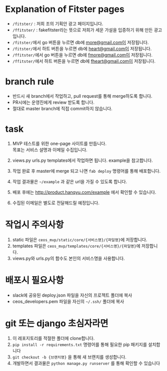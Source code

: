 # Explanation of Fitster pages
- `/fitster/` : 저희 조의 기획안 광고 페이지입니다.
- `/ffitster/` : fakefitster라는 뜻으로 저희가 세운 가설을 입증하기 위해 만든 광고입니다.
- `/fitster/`에서 go 버튼을 누르면 db에 more@gmail.com이 저장됩니다.
- `/fitster/`에서 하트 버튼을 누르면 db에 heart@gmail.com이 저장됩니다.
- `/ffitster/`에서 go 버튼을 누르면 db에 fmore@gmail.com이 저장됩니다.
- `/ffitster/`에서 하트 버튼을 누르면 db에 fheart@gmail.com이 저장됩니다.

# branch rule
- 반드시 새 branch에서 작업하고, pull request를 통해 merge하도록 합니다.
- PR시에는 운영진에게 review 받도록 합니다.
- 절대로 master branch에 직접 commit하지 않습니다.

# task
1. MVP 테스트를 위한 one-page 사이트를 만듭니다. \
목표는 서비스 설명과 이메일 수집입니다.

2. views.py urls.py templates에서 작업하면 됩니다. example을 참고합니다.
3. 작업 완료 후 master에 merge 되고 나면 `fab deploy` 명령어를 통해 배포합니다.
4. 작업 결과물은 `~/example` 과 같은 url을 가질 수 있도록 합니다.
5. 배포 후에는 http://product.hanqyu.com/example 에서 확인할 수 있습니다.
6. 수집된 이메일은 별도로 전달해드릴 예정입니다.

# 작업시 주의사항
1. static 파일은 `ceos_mvp/static/core/{서비스명}/{파일명}`에 저장합니다.
2. templates 파일은 `ceos_mvp/templates/core/{서비스명}/{파일명}`에 저장합니다.
3. views.py와 urls.py의 함수도 본인의 서비스명을 사용합니다.


# 배포시 필요사항
- slack에 공유된 deploy.json 파일을 자신의 프로젝트 폴더에 복사
- ceos_developers.pem 파일을 자신의 `~/.ssh/` 폴더에 복사


# git 또는 django 초심자라면
1. 이 레포지토리를 적절한 폴더에 clone합니다.
2. `pip install -r requirements.txt` 명령어를 통해 필요한 pip 패키지를 설치합니다
3. `git checkout -b {브랜치명}` 을 통해 새 브랜치를 생성합니다.
4. 개발하면서 결과물은 `python manage.py runserver` 를 통해 확인할 수 있습니다